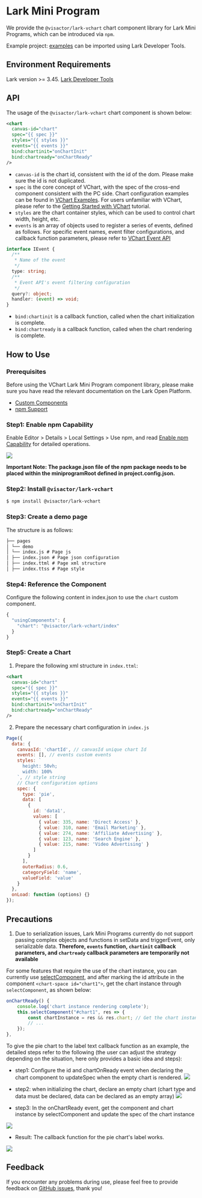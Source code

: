 # Lark Mini Program

We provide the `@visactor/lark-vchart` chart component library for Lark Mini Programs, which can be introduced via `npm`.

Example project: [examples](https://github.com/VisActor/VChart/tree/main/packages/lark-vchart/gallery) can be imported using Lark Developer Tools.

## Environment Requirements

Lark version >= 3.45.
[Lark Developer Tools](https://open.feishu.cn/document/uYjL24iN/ucDOzYjL3gzM24yN4MjN)

## API

The usage of the `@visactor/lark-vchart` chart component is shown below:

```xml
<chart
  canvas-id="chart"
  spec="{{ spec }}"
  styles="{{ styles }}"
  events="{{ events }}"
  bind:chartinit="onChartInit"
  bind:chartready="onChartReady"
/>
```

- `canvas-id` is the chart id, consistent with the id of the dom. Please make sure the id is not duplicated.
- `spec` is the core concept of VChart, with the spec of the cross-end component consistent with the PC side. Chart configuration examples can be found in [VChart Examples](../../../../example). For users unfamiliar with VChart, please refer to the [Getting Started with VChart](../../Getting_Started) tutorial.
- `styles` are the chart container styles, which can be used to control chart width, height, etc.
- `events` is an array of objects used to register a series of events, defined as follows. For specific event names, event filter configurations, and callback function parameters, please refer to [VChart Event API](../../../../api/API/event)

```ts
interface IEvent {
  /**
   * Name of the event
   */
  type: string;
  /**
   * Event API's event filtering configuration
   */
  query?: object;
  handler: (event) => void;
}
```

- `bind:chartinit` is a callback function, called when the chart initialization is complete.
- `bind:chartready` is a callback function, called when the chart rendering is complete.

## How to Use

### Prerequisites

Before using the VChart Lark Mini Program component library, please make sure you have read the relevant documentation on the Lark Open Platform.

- [Custom Components](https://open.feishu.cn/document/uYjL24iN/ugTOugTOugTO)
- [npm Support](https://open.feishu.cn/document/uYjL24iN/uEzMzUjLxMzM14SMzMTN/npm-support)

### Step1: Enable npm Capability

Enable Editor > Details > Local Settings > Use npm, and read [Enable npm Capability](https://open.feishu.cn/document/tools-and-resources/development-tools/npm-support#26ae361b) for detailed operations.

![](https://lf9-dp-fe-cms-tos.byteorg.com/obj/bit-cloud/a2c7623458257d15626270918.png)

**Important Note: The package.json file of the npm package needs to be placed within the miniprogramRoot defined in project.config.json.**

### Step2: Install `@visactor/lark-vchart`

```bash
$ npm install @visactor/lark-vchart
```

### Step3: Create a demo page

The structure is as follows:

```markdown
├── pages
│ └── demo
│ └── index.js # Page js
│ ├── index.json # Page json configuration
│ ├── index.ttml # Page xml structure
│ ├── index.ttss # Page style
```

### Step4: Reference the Component

Configure the following content in index.json to use the `chart` custom component.

```javascript
{
  "usingComponents": {
    "chart": "@visactor/lark-vchart/index"
  }
}
```

### Step5: Create a Chart

1.  Prepare the following xml structure in `index.ttml`:

```xml
<chart
  canvas-id="chart"
  spec="{{ spec }}"
  styles="{{ styles }}"
  events="{{ events }}"
  bind:chartinit="onChartInit"
  bind:chartready="onChartReady"
/>
```

2.  Prepare the necessary chart configuration in `index.js`

```javascript
Page({
  data: {
    canvasId: 'chartId', // canvasId unique chart Id
    events: [], // events custom events
    styles: `
      height: 50vh;
      width: 100%
    `, // style string
    // Chart configuration options
    spec: {
      type: 'pie',
      data: [
        {
          id: 'data1',
          values: [
            { value: 335, name: 'Direct Access' },
            { value: 310, name: 'Email Marketing' },
            { value: 274, name: 'Affiliate Advertising' },
            { value: 123, name: 'Search Engine' },
            { value: 215, name: 'Video Advertising' }
          ]
        }
      ],
      outerRadius: 0.6,
      categoryField: 'name',
      valueField: 'value'
    }
  },
  onLoad: function (options) {}
});
```

## Precautions

1. Due to serialization issues, Lark Mini Programs currently do not support passing complex objects and functions in setData and triggerEvent, only serializable data. **Therefore, `events` function, `chartinit` callback parameters, and `chartready` callback parameters are temporarily not available**

For some features that require the use of the chart instance, you can currently use [selectComponent](https://open.feishu.cn/document/uYjL24iN/uADMx4CMwEjLwATM), and after marking the id attribute in the component `<chart-space id="chart1">`, get the chart instance through `selectComponent`, as shown below:

```javascript
onChartReady() {
	console.log('chart instance rendering complete');
	this.selectComponent("#chart1", res => {
		const chartInstance = res && res.chart; // Get the chart instance
		// ...
	});
},
```

To give the pie chart to the label text callback function as an example, the detailed steps refer to the following (the user can adjust the strategy depending on the situation, here only provides a basic idea and steps):
- step1: Configure the id and chartOnReady event when declaring the chart component to updateSpec when the empty chart is rendered.
![](https://lf9-dp-fe-cms-tos.byteorg.com/obj/bit-cloud/miniapp-support-function-a.png)

- step2: when initializing the chart, declare an empty chart (chart type and data must be declared, data can be declared as an empty array)
![](https://lf9-dp-fe-cms-tos.byteorg.com/obj/bit-cloud/miniapp-support-function-b.png)

- step3: In the onChartReady event, get the component and chart instance by selectComponent and update the spec of the chart instance

![](https://lf9-dp-fe-cms-tos.byteorg.com/obj/bit-cloud/miniapp-support-function-c.png)

- Result: The callback function for the pie chart's label works.

![](https://lf9-dp-fe-cms-tos.byteorg.com/obj/bit-cloud/miniapp-support-function-d.gif)

## Feedback

If you encounter any problems during use, please feel free to provide feedback on [GitHub issues](https://github.com/VisActor/VChart/issues/new/choose), thank you!

